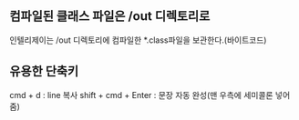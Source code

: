 ## 컴파일된 클래스 파일은 /out 디렉토리로

인텔리제이는 /out 디렉토리에 컴파일한 *.class파일을 보관한다.(바이트코드)

## 유용한 단축키

cmd + d : line 복사
shift + cmd + Enter : 문장 자동 완성(맨 우측에 세미콜론 넣어줌)